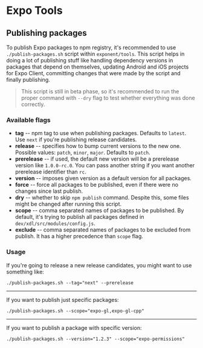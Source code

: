 # Expo Tools

## Publishing packages

To publish Expo packages to npm registry, it's recommended to use `./publish-packages.sh` script within `exponent/tools`.
This script helps in doing a lot of publishing stuff like handling dependency versions in packages that depend on themselves,
updating Android and iOS projects for Expo Client, committing changes that were made by the script and finally publishing.

> This script is still in beta phase, so it's recommended to run the proper command with `--dry` flag to test whether everything was done correctly.

### Available flags

-   **tag** -- npm tag to use when publishing packages. Defaults to `latest`. Use `next` if you're publishing release candidates.
-   **release** -- specifies how to bump current versions to the new one. Possible values: `patch`, `minor`, `major`. Defaults to `patch`.
-   **prerelease** -- if used, the default new version will be a prerelease version like `1.0.0-rc.0`. You can pass another string if you want another prerelease identifier than `rc`.
-   **version** -- imposes given version as a default version for all packages.
-   **force** -- force all packages to be published, even if there were no changes since last publish.
-   **dry** -- whether to skip `npm publish` command. Despite this, some files might be changed after running this script.
-   **scope** -- comma separated names of packages to be published. By default, it's trying to publish all packages defined in `dev/xdl/src/modules/config.js`.
-   **exclude** -- comma separated names of packages to be excluded from publish. It has a higher precedence than `scope` flag.

### Usage

If you're going to release a new release candidates, you might want to use something like:

```
./publish-packages.sh --tag="next" --prerelease
```
---
If you want to publish just specific packages:

```
./publish-packages.sh --scope="expo-gl,expo-gl-cpp"
```
---
If you want to publish a package with specific version:

```
./publish-packages.sh --version="1.2.3" --scope="expo-permissions"
```
